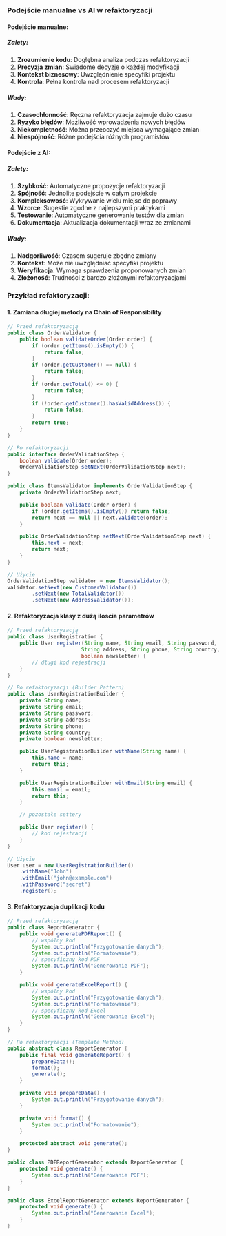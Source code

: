 ### Podejście manualne vs AI w refaktoryzacji

#### Podejście manualne:

##### Zalety:

1. **Zrozumienie kodu**: Dogłębna analiza podczas refaktoryzacji
2. **Precyzja zmian**: Świadome decyzje o każdej modyfikacji
3. **Kontekst biznesowy**: Uwzględnienie specyfiki projektu
4. **Kontrola**: Pełna kontrola nad procesem refaktoryzacji

##### Wady:

1. **Czasochłonność**: Ręczna refaktoryzacja zajmuje dużo czasu
2. **Ryzyko błędów**: Możliwość wprowadzenia nowych błędów
3. **Niekompletność**: Można przeoczyć miejsca wymagające zmian
4. **Niespójność**: Różne podejścia różnych programistów

#### Podejście z AI:

##### Zalety:

1. **Szybkość**: Automatyczne propozycje refaktoryzacji
2. **Spójność**: Jednolite podejście w całym projekcie
3. **Kompleksowość**: Wykrywanie wielu miejsc do poprawy
4. **Wzorce**: Sugestie zgodne z najlepszymi praktykami
5. **Testowanie**: Automatyczne generowanie testów dla zmian
6. **Dokumentacja**: Aktualizacja dokumentacji wraz ze zmianami

##### Wady:

1. **Nadgorliwość**: Czasem sugeruje zbędne zmiany
2. **Kontekst**: Może nie uwzględniać specyfiki projektu
3. **Weryfikacja**: Wymaga sprawdzenia proponowanych zmian
4. **Złożoność**: Trudności z bardzo złożonymi refaktoryzacjami

### Przykład refaktoryzacji:

#### 1. Zamiana długiej metody na Chain of Responsibility

```java
// Przed refaktoryzacją
public class OrderValidator {
    public boolean validateOrder(Order order) {
        if (order.getItems().isEmpty()) {
            return false;
        }
        if (order.getCustomer() == null) {
            return false;
        }
        if (order.getTotal() <= 0) {
            return false;
        }
        if (!order.getCustomer().hasValidAddress()) {
            return false;
        }
        return true;
    }
}

// Po refaktoryzacji
public interface OrderValidationStep {
    boolean validate(Order order);
    OrderValidationStep setNext(OrderValidationStep next);
}

public class ItemsValidator implements OrderValidationStep {
    private OrderValidationStep next;

    public boolean validate(Order order) {
        if (order.getItems().isEmpty()) return false;
        return next == null || next.validate(order);
    }

    public OrderValidationStep setNext(OrderValidationStep next) {
        this.next = next;
        return next;
    }
}

// Użycie
OrderValidationStep validator = new ItemsValidator();
validator.setNext(new CustomerValidator())
        .setNext(new TotalValidator())
        .setNext(new AddressValidator());
```

#### 2. Refaktoryzacja klasy z dużą iloscia parametrów

```java
// Przed refaktoryzacją
public class UserRegistration {
    public User register(String name, String email, String password,
                        String address, String phone, String country,
                        boolean newsletter) {
        // długi kod rejestracji
    }
}

// Po refaktoryzacji (Builder Pattern)
public class UserRegistrationBuilder {
    private String name;
    private String email;
    private String password;
    private String address;
    private String phone;
    private String country;
    private boolean newsletter;

    public UserRegistrationBuilder withName(String name) {
        this.name = name;
        return this;
    }

    public UserRegistrationBuilder withEmail(String email) {
        this.email = email;
        return this;
    }

    // pozostałe settery

    public User register() {
        // kod rejestracji
    }
}

// Użycie
User user = new UserRegistrationBuilder()
    .withName("John")
    .withEmail("john@example.com")
    .withPassword("secret")
    .register();
```

#### 3. Refaktoryzacja duplikacji kodu

```java
// Przed refaktoryzacją
public class ReportGenerator {
    public void generatePDFReport() {
        // wspólny kod
        System.out.println("Przygotowanie danych");
        System.out.println("Formatowanie");
        // specyficzny kod PDF
        System.out.println("Generowanie PDF");
    }

    public void generateExcelReport() {
        // wspólny kod
        System.out.println("Przygotowanie danych");
        System.out.println("Formatowanie");
        // specyficzny kod Excel
        System.out.println("Generowanie Excel");
    }
}

// Po refaktoryzacji (Template Method)
public abstract class ReportGenerator {
    public final void generateReport() {
        prepareData();
        format();
        generate();
    }

    private void prepareData() {
        System.out.println("Przygotowanie danych");
    }

    private void format() {
        System.out.println("Formatowanie");
    }

    protected abstract void generate();
}

public class PDFReportGenerator extends ReportGenerator {
    protected void generate() {
        System.out.println("Generowanie PDF");
    }
}

public class ExcelReportGenerator extends ReportGenerator {
    protected void generate() {
        System.out.println("Generowanie Excel");
    }
}
```
